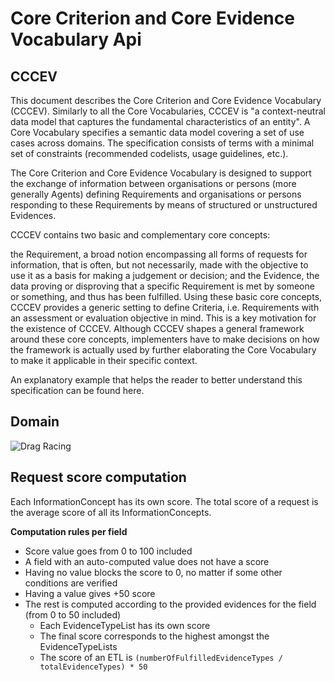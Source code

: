 # Core Criterion and Core Evidence Vocabulary Api


## CCCEV
This document describes the Core Criterion and Core Evidence Vocabulary (CCCEV). Similarly to all the Core Vocabularies, CCCEV is "a context-neutral data model that captures the fundamental characteristics of an entity". A Core Vocabulary specifies a semantic data model covering a set of use cases across domains. The specification consists of terms with a minimal set of constraints (recommended codelists, usage guidelines, etc.).

The Core Criterion and Core Evidence Vocabulary is designed to support the exchange of information between organisations or persons (more generally Agents) defining Requirements and organisations or persons responding to these Requirements by means of structured or unstructured Evidences.

CCCEV contains two basic and complementary core concepts:

the Requirement, a broad notion encompassing all forms of requests for information, that is often, but not necessarily, made with the objective to use it as a basis for making a judgement or decision; and
the Evidence, the data proving or disproving that a specific Requirement is met by someone or something, and thus has been fulfilled.
Using these basic core concepts, CCCEV provides a generic setting to define Criteria, i.e. Requirements with an assessment or evaluation objective in mind. This is a key motivation for the existence of CCCEV.
Although CCCEV shapes a general framework around these core concepts, implementers have to make decisions on how the framework is actually used by further elaborating the Core Vocabulary to make it applicable in their specific context.

An explanatory example that helps the reader to better understand this specification can be found here.

## Domain
![Drag Racing](https://semiceu.github.io/CCCEV/releases/2.00/html/overview.jpg)


## Request score computation

Each InformationConcept has its own score. The total score of a request is the average score of all its
InformationConcepts.

**Computation rules per field**

- Score value goes from 0 to 100 included
- A field with an auto-computed value does not have a score
- Having no value blocks the score to 0, no matter if some other conditions are verified
- Having a value gives +50 score
- The rest is computed according to the provided evidences for the field (from 0 to 50 included)
    - Each EvidenceTypeList has its own score
    - The final score corresponds to the highest amongst the EvidenceTypeLists
    - The score of an ETL is `(numberOfFulfilledEvidenceTypes / totalEvidenceTypes) * 50`
